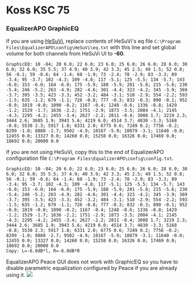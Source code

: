 # Koss KSC 75
### EqualizerAPO GraphicEQ
If you are using [HeSuVi](https://sourceforge.net/projects/hesuvi/), replace contents of HeSuVi's eq file `C:\Program Files\EqualizerAPO\config\HeSuVi\eq.txt` with this line and set global volume for both channels from HeSuVi UI to **-60**.
```
GraphicEQ: 10 -84; 20 6.0; 22 6.0; 23 6.0; 25 6.0; 26 6.0; 28 6.0; 30 6.0; 32 6.0; 35 5.5; 37 4.9; 40 3.9; 42 3.3; 45 2.5; 49 1.5; 52 0.8; 56 -0.1; 59 -0.6; 64 -1.4; 68 -1.9; 73 -2.4; 78 -2.9; 83 -3.3; 89 -3.4; 95 -3.7; 102 -4.3; 109 -4.8; 117 -5.1; 125 -5.5; 134 -5.7; 143 -6.0; 153 -6.0; 164 -6.0; 175 -5.9; 188 -5.9; 201 -5.8; 215 -5.6; 230 -5.4; 246 -5.2; 263 -4.9; 282 -4.6; 301 -4.4; 323 -4.2; 345 -3.9; 369 -3.7; 395 -3.5; 423 -3.3; 452 -3.2; 484 -3.1; 518 -2.9; 554 -2.2; 593 -1.5; 635 -1.2; 679 -1.1; 726 -0.8; 777 -0.3; 832 -0.3; 890 -0.1; 952 -0.0; 1019 -0.0; 1090 -0.2; 1167 -0.4; 1248 -0.6; 1336 -0.8; 1429 -1.2; 1529 -1.7; 1636 -2.2; 1751 -2.9; 1873 -3.5; 2004 -4.1; 2145 -4.3; 2295 -4.2; 2455 -3.4; 2627 -2.2; 2811 -0.4; 3008 1.7; 3219 2.3; 3444 2.6; 3685 1.9; 3943 5.6; 4219 6.0; 4514 3.7; 4830 -3.3; 5168 -0.8; 5530 2.3; 5917 1.8; 6331 2.0; 6775 0.6; 7249 0.2; 7756 -0.2; 8299 -1.0; 8880 -2.7; 9502 -4.9; 10167 -5.9; 10879 -3.1; 11640 -0.0; 12455 0.0; 13327 0.0; 14260 0.0; 15258 0.0; 16326 0.0; 17469 0.0; 18692 0.0; 20000 0.0
```
If you are not using HeSuVi, copy this to the end of EqualizerAPO configuration file `C:\Program Files\EqualizerAPO\config\config.txt`.
```
GraphicEQ: 10 -84; 20 6.0; 22 6.0; 23 6.0; 25 6.0; 26 6.0; 28 6.0; 30 6.0; 32 6.0; 35 5.5; 37 4.9; 40 3.9; 42 3.3; 45 2.5; 49 1.5; 52 0.8; 56 -0.1; 59 -0.6; 64 -1.4; 68 -1.9; 73 -2.4; 78 -2.9; 83 -3.3; 89 -3.4; 95 -3.7; 102 -4.3; 109 -4.8; 117 -5.1; 125 -5.5; 134 -5.7; 143 -6.0; 153 -6.0; 164 -6.0; 175 -5.9; 188 -5.9; 201 -5.8; 215 -5.6; 230 -5.4; 246 -5.2; 263 -4.9; 282 -4.6; 301 -4.4; 323 -4.2; 345 -3.9; 369 -3.7; 395 -3.5; 423 -3.3; 452 -3.2; 484 -3.1; 518 -2.9; 554 -2.2; 593 -1.5; 635 -1.2; 679 -1.1; 726 -0.8; 777 -0.3; 832 -0.3; 890 -0.1; 952 -0.0; 1019 -0.0; 1090 -0.2; 1167 -0.4; 1248 -0.6; 1336 -0.8; 1429 -1.2; 1529 -1.7; 1636 -2.2; 1751 -2.9; 1873 -3.5; 2004 -4.1; 2145 -4.3; 2295 -4.2; 2455 -3.4; 2627 -2.2; 2811 -0.4; 3008 1.7; 3219 2.3; 3444 2.6; 3685 1.9; 3943 5.6; 4219 6.0; 4514 3.7; 4830 -3.3; 5168 -0.8; 5530 2.3; 5917 1.8; 6331 2.0; 6775 0.6; 7249 0.2; 7756 -0.2; 8299 -1.0; 8880 -2.7; 9502 -4.9; 10167 -5.9; 10879 -3.1; 11640 -0.0; 12455 0.0; 13327 0.0; 14260 0.0; 15258 0.0; 16326 0.0; 17469 0.0; 18692 0.0; 20000 0.0
Copy: L=-6.0dB*l, R=-6.0dB*R
```
EqualizerAPO Peace GUI does not work with GraphicEQ so you have to disable parametric equalization configured by Peace if you are already using it.
![](https://raw.githubusercontent.com/jaakkopasanen/AutoEq/master/results/Innerfidelity%202017/headphoncecom/onear/Koss%20KSC%2075/Koss%20KSC%2075.png)
